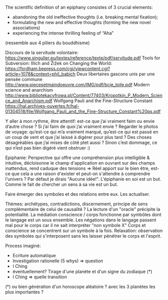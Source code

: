 The scientific definition of an epiphany consistes of 3 crucial elements:
- abandoning the old ineffective thoughts (i.e. breaking mental fixation);
- formulating the new and effective thoughts (forming the new novel associations)
- experiencing the intense thrilling feeling of “Aha”

(ressemble aux 4 piliers du bouddhisme)


Discours de la servitude volontaire: https://www.singulier.eu/textes/reference/texte/pdf/servitude.pdf
Tools for Subversion: Illich and Žižek on Changing the World:
https://fordham.bepress.com/cgi/viewcontent.cgi?article=1078&context=phil_babich
Deux libertaires gascons unis par une pensée commune
http://www.piecesetmaindoeuvre.com/IMG/pdf/bcje_toile.pdf
Modern science and anarchism
http://www.bibliotekacyfrowa.pl/Content/77403/Kropotkin_P_Modern_Science_and_Anarchism.pdf
Wolfgang Pauli and the Fine-Structure Constant
https://hal.archives-ouvertes.fr/hal-01304518/file/Wolfgang_Pauli_and_the_Fine-Structure_Constant%20ps.pdf

Y aller à mon rythme, être attentif: est-ce que j’ai vraiment faim ou envie d’autre chose ? Si j’ai faim de quoi j’ai vraiment envie ? Regarder le photos de voyage: qu’est-ce qui m’a vraiment marqué, qu’est-ce qui est passé en un coup de vent et que j’ai laissé à digérer pour plus tard ? Des choses désagréables que j’ai mises de côté ptet aussi ?
Sinon c’est dommage, ce qui n’est pas bien digéré vient obstruer :)



Epiphanie:
Perspective qui offre une compréhension plus intelligible & intuitive, décloisonne le champ d'application en ouvrant sur des champs inattendus, rend caduque des tensions
=> Réel apport sur le bien être, est-ce que cela a une raison d'exister et peut-on s'attendre à comprendre l'univers ? Par défaut je dirais "Aucune idée!". L'épiphanie en soi est un but.
Comme le fait de chercher un sens à sa vie est un but.

Faire émerger des symboles et des relations entre eux. Les actualiser.

Thèmes: archétypes, contradictions, discernement, principe de sens complémentaire de celui de causalité ?
La lecture d'un "oracle" précipite la potentialité.
La médiation conscience / corps fonctionne par symbôles dont le langage est un sous ensemble.
Les négations dans le langage passent mal pour le corps car il ne sait interpréter "non symbole X"
Corps et conscience se concentrent sur un symbole à la fois.
Relaxation: observation des symboles qui s'interposent sans les laisser pénétrer le corps et l'esprit.


Process imaginé:
- Ecriture automatique
- Investigation rationelle (5 whys) => question
- I Ching
- éventuellement? Tirage d'une planète et d'un signe du zodiaque (*)
- I Ching => quelle transition

(*) ou bien génération d'un horoscope aléatoire ? avec les 3 planètes les plus importantes ?